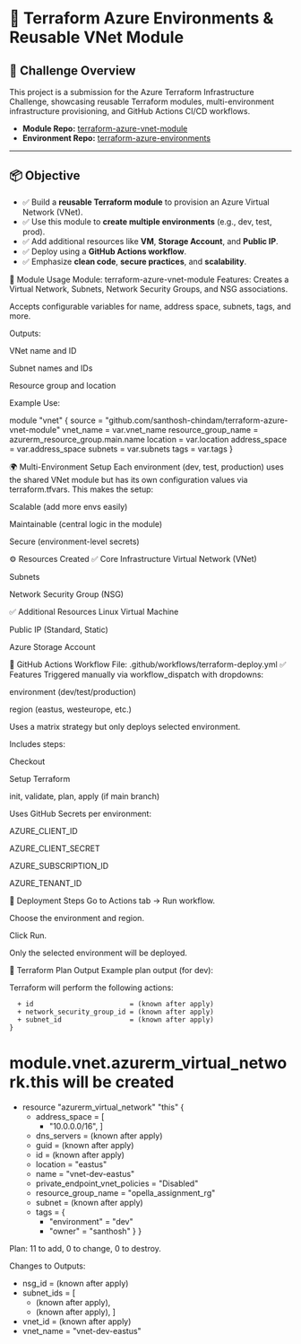 # 🚀 Terraform Azure Environments & Reusable VNet Module

## 🧠 Challenge Overview

This project is a submission for the Azure Terraform Infrastructure Challenge, showcasing reusable Terraform modules, multi-environment infrastructure provisioning, and GitHub Actions CI/CD workflows.

- **Module Repo:** [terraform-azure-vnet-module](https://github.com/santhosh-chindam/terraform-azure-vnet-module)
- **Environment Repo:** [terraform-azure-environments](https://github.com/santhosh-chindam/terraform-azure-environments)

---

## 📦 Objective

- ✅ Build a **reusable Terraform module** to provision an Azure Virtual Network (VNet).
- ✅ Use this module to **create multiple environments** (e.g., dev, test, prod).
- ✅ Add additional resources like **VM**, **Storage Account**, and **Public IP**.
- ✅ Deploy using a **GitHub Actions workflow**.
- ✅ Emphasize **clean code**, **secure practices**, and **scalability**.

🔁 Module Usage
Module: terraform-azure-vnet-module
Features:
Creates a Virtual Network, Subnets, Network Security Groups, and NSG associations.

Accepts configurable variables for name, address space, subnets, tags, and more.

Outputs:

VNet name and ID

Subnet names and IDs

Resource group and location

Example Use:


module "vnet" {
  source              = "github.com/santhosh-chindam/terraform-azure-vnet-module"
  vnet_name           = var.vnet_name
  resource_group_name = azurerm_resource_group.main.name
  location            = var.location
  address_space       = var.address_space
  subnets             = var.subnets
  tags                = var.tags
}

🌍 Multi-Environment Setup
Each environment (dev, test, production) uses the shared VNet module but has its own configuration values via terraform.tfvars. This makes the setup:

Scalable (add more envs easily)

Maintainable (central logic in the module)

Secure (environment-level secrets)

⚙️ Resources Created
✅ Core Infrastructure
Virtual Network (VNet)

Subnets

Network Security Group (NSG)

✅ Additional Resources
Linux Virtual Machine

Public IP (Standard, Static)

Azure Storage Account

🔐 GitHub Actions Workflow
File: .github/workflows/terraform-deploy.yml
✅ Features
Triggered manually via workflow_dispatch with dropdowns:

environment (dev/test/production)

region (eastus, westeurope, etc.)

Uses a matrix strategy but only deploys selected environment.

Includes steps:

Checkout

Setup Terraform

init, validate, plan, apply (if main branch)

Uses GitHub Secrets per environment:

AZURE_CLIENT_ID

AZURE_CLIENT_SECRET

AZURE_SUBSCRIPTION_ID

AZURE_TENANT_ID

🚀 Deployment Steps
Go to Actions tab → Run workflow.

Choose the environment and region.

Click Run.

Only the selected environment will be deployed.

🧪 Terraform Plan Output
Example plan output (for dev):

Terraform will perform the following actions:


      + id                        = (known after apply)
      + network_security_group_id = (known after apply)
      + subnet_id                 = (known after apply)
    }

  # module.vnet.azurerm_virtual_network.this will be created
  + resource "azurerm_virtual_network" "this" {
      + address_space                  = [
          + "10.0.0.0/16",
        ]
      + dns_servers                    = (known after apply)
      + guid                           = (known after apply)
      + id                             = (known after apply)
      + location                       = "eastus"
      + name                           = "vnet-dev-eastus"
      + private_endpoint_vnet_policies = "Disabled"
      + resource_group_name            = "opella_assignment_rg"
      + subnet                         = (known after apply)
      + tags                           = {
          + "environment" = "dev"
          + "owner"       = "santhosh"
        }
    }

Plan: 11 to add, 0 to change, 0 to destroy.

Changes to Outputs:
  + nsg_id     = (known after apply)
  + subnet_ids = [
      + (known after apply),
      + (known after apply),
    ]
  + vnet_id    = (known after apply)
  + vnet_name  = "vnet-dev-eastus"


